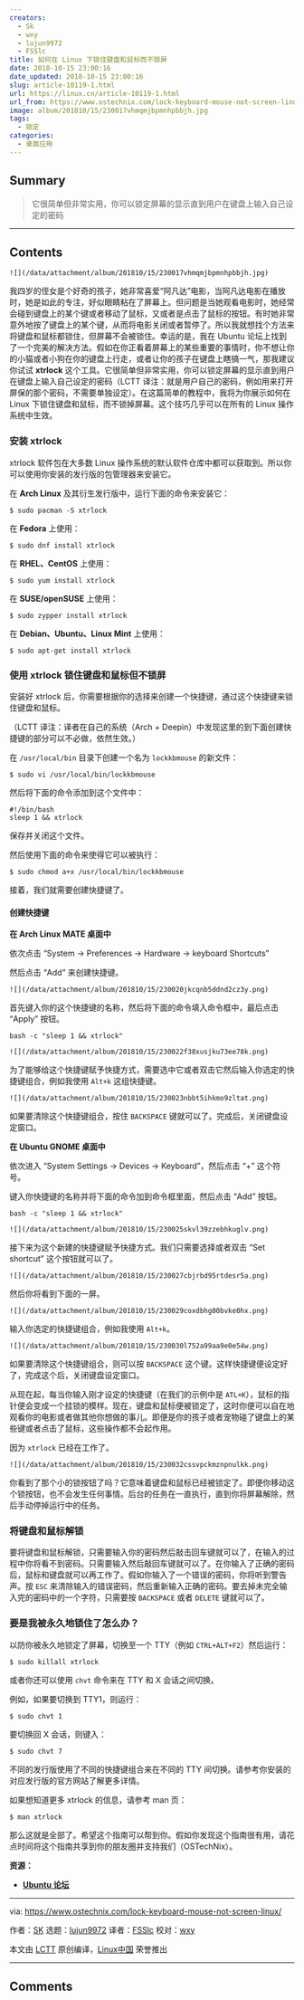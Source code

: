 ```yaml
---
creators:
  - Sk
  - wxy
  - lujun9972
  - FSSlc
title: 如何在 Linux 下锁住键盘和鼠标而不锁屏
date: 2018-10-15 23:00:16
date_updated: 2018-10-15 23:00:16
slug: article-10119-1.html
url: https://linux.cn/article-10119-1.html
url_from: https://www.ostechnix.com/lock-keyboard-mouse-not-screen-linux/
image: album/201810/15/230017vhmqmjbpmnhpbbjh.jpg
tags:
  - 锁定
categories:
  - 桌面应用
---
```


## Summary

> 它很简单但非常实用，你可以锁定屏幕的显示直到用户在键盘上输入自己设定的密码

***

<!-- more -->

## Contents

`![](/data/attachment/album/201810/15/230017vhmqmjbpmnhpbbjh.jpg)`

我四岁的侄女是个好奇的孩子，她非常喜爱“阿凡达”电影，当阿凡达电影在播放时，她是如此的专注，好似眼睛粘在了屏幕上。但问题是当她观看电影时，她经常会碰到键盘上的某个键或者移动了鼠标，又或者是点击了鼠标的按钮。有时她非常意外地按了键盘上的某个键，从而将电影关闭或者暂停了。所以我就想找个方法来将键盘和鼠标都锁住，但屏幕不会被锁住。幸运的是，我在 Ubuntu 论坛上找到了一个完美的解决方法。假如在你正看着屏幕上的某些重要的事情时，你不想让你的小猫或者小狗在你的键盘上行走，或者让你的孩子在键盘上瞎搞一气，那我建议你试试 **xtrlock** 这个工具。它很简单但非常实用，你可以锁定屏幕的显示直到用户在键盘上输入自己设定的密码（LCTT 译注：就是用户自己的密码，例如用来打开屏保的那个密码，不需要单独设定）。在这篇简单的教程中，我将为你展示如何在 Linux 下锁住键盘和鼠标，而不锁掉屏幕。这个技巧几乎可以在所有的 Linux 操作系统中生效。

### 安装 xtrlock

xtrlock 软件包在大多数 Linux 操作系统的默认软件仓库中都可以获取到。所以你可以使用你安装的发行版的包管理器来安装它。

在 **Arch Linux** 及其衍生发行版中，运行下面的命令来安装它：

```shell
$ sudo pacman -S xtrlock
```

在 **Fedora** 上使用：

```shell
$ sudo dnf install xtrlock
```

在 **RHEL、CentOS** 上使用：

```shell
$ sudo yum install xtrlock
```

在 **SUSE/openSUSE** 上使用：

```shell
$ sudo zypper install xtrlock
```

在 **Debian、Ubuntu、Linux Mint** 上使用：

```shell
$ sudo apt-get install xtrlock
```

### 使用 xtrlock 锁住键盘和鼠标但不锁屏

安装好 xtrlock 后，你需要根据你的选择来创建一个快捷键，通过这个快捷键来锁住键盘和鼠标。

（LCTT 译注：译者在自己的系统（Arch + Deepin）中发现这里的到下面创建快捷键的部分可以不必做，依然生效。）

在 `/usr/local/bin` 目录下创建一个名为 `lockkbmouse` 的新文件：

```shell
$ sudo vi /usr/local/bin/lockkbmouse
```

然后将下面的命令添加到这个文件中：

```shell
#!/bin/bash
sleep 1 && xtrlock
```

保存并关闭这个文件。

然后使用下面的命令来使得它可以被执行：

```shell
$ sudo chmod a+x /usr/local/bin/lockkbmouse
```

接着，我们就需要创建快捷键了。

#### 创建快捷键

**在 Arch Linux MATE 桌面中**

依次点击 “System -> Preferences -> Hardware -> keyboard Shortcuts”

然后点击 “Add” 来创建快捷键。

`![](/data/attachment/album/201810/15/230020jkcqnb5ddnd2cz3y.png)`

首先键入你的这个快捷键的名称，然后将下面的命令填入命令框中，最后点击 “Apply” 按钮。

```shell
bash -c "sleep 1 && xtrlock"
```

`![](/data/attachment/album/201810/15/230022f38xusjku73ee78k.png)`

为了能够给这个快捷键赋予快捷方式，需要选中它或者双击它然后输入你选定的快捷键组合，例如我使用 `Alt+k` 这组快捷键。

`![](/data/attachment/album/201810/15/230023nbbt5ihkmo9zltat.png)`

如果要清除这个快捷键组合，按住 `BACKSPACE` 键就可以了。完成后，关闭键盘设定窗口。

**在 Ubuntu GNOME 桌面中**

依次进入 “System Settings -> Devices -> Keyboard”，然后点击 “+” 这个符号。

键入你快捷键的名称并将下面的命令加到命令框里面，然后点击 “Add” 按钮。

```shell
bash -c "sleep 1 && xtrlock"
```

`![](/data/attachment/album/201810/15/230025skvl39zzebhkuglv.png)`

接下来为这个新建的快捷键赋予快捷方式。我们只需要选择或者双击 “Set shortcut” 这个按钮就可以了。

`![](/data/attachment/album/201810/15/230027cbjrbd95rtdesr5a.png)`

然后你将看到下面的一屏。

`![](/data/attachment/album/201810/15/230029coxdbhg00bvke0hx.png)`

输入你选定的快捷键组合，例如我使用 `Alt+k`。

`![](/data/attachment/album/201810/15/230030l752a99aa9e0e54w.png)`

如果要清除这个快捷键组合，则可以按 `BACKSPACE` 这个键。这样快捷键便设定好了，完成这个后，关闭键盘设定窗口。

从现在起，每当你输入刚才设定的快捷键（在我们的示例中是 `ATL+K`），鼠标的指针便会变成一个挂锁的模样。现在，键盘和鼠标便被锁定了，这时你便可以自在地观看你的电影或者做其他你想做的事儿。即便是你的孩子或者宠物碰了键盘上的某些键或者点击了鼠标，这些操作都不会起作用。

因为 `xtrlock` 已经在工作了。

`![](/data/attachment/album/201810/15/230032cssvpckmznpnulkk.png)`

你看到了那个小的锁按钮了吗？它意味着键盘和鼠标已经被锁定了。即便你移动这个锁按钮，也不会发生任何事情。后台的任务在一直执行，直到你将屏幕解除，然后手动停掉运行中的任务。

### 将键盘和鼠标解锁

要将键盘和鼠标解锁，只需要输入你的密码然后敲击回车键就可以了，在输入的过程中你将看不到密码。只需要输入然后敲回车键就可以了。在你输入了正确的密码后，鼠标和键盘就可以再工作了。假如你输入了一个错误的密码，你将听到警告声。按 `ESC` 来清除输入的错误密码，然后重新输入正确的密码。要去掉未完全输入完的密码中的一个字符，只需要按 `BACKSPACE` 或者 `DELETE` 键就可以了。

### 要是我被永久地锁住了怎么办？

以防你被永久地锁定了屏幕，切换至一个 TTY（例如 `CTRL+ALT+F2`）然后运行：

```shell
$ sudo killall xtrlock
```

或者你还可以使用 `chvt` 命令来在 TTY 和 X 会话之间切换。

例如，如果要切换到 TTY1，则运行：

```shell
$ sudo chvt 1
```

要切换回 X 会话，则键入：

```shell
$ sudo chvt 7
```

不同的发行版使用了不同的快捷键组合来在不同的 TTY 间切换。请参考你安装的对应发行版的官方网站了解更多详情。

如果想知道更多 xtrlock 的信息，请参考 man 页：

```shell
$ man xtrlock
```

那么这就是全部了。希望这个指南可以帮到你。假如你发现这个指南很有用，请花点时间将这个指南共享到你的朋友圈并支持我们（OSTechNix）。

**资源：**

* [**Ubuntu 论坛**](https://ubuntuforums.org/showthread.php?t=993800)

---

via: <https://www.ostechnix.com/lock-keyboard-mouse-not-screen-linux/>

作者：[SK](https://www.ostechnix.com/author/sk/) 选题：[lujun9972](https://github.com/lujun9972) 译者：[FSSlc](https://github.com/FSSlc) 校对：[wxy](https://github.com/wxy)

本文由 [LCTT](https://github.com/LCTT/TranslateProject) 原创编译，[Linux中国](https://linux.cn/) 荣誉推出

***

## Comments

